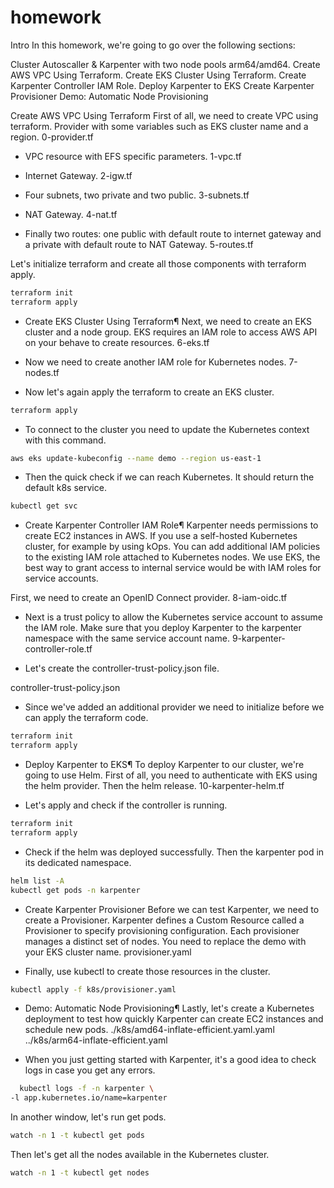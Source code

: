 # homework

Intro
In this homework, we're going to go over the following sections:

Cluster Autoscaller & Karpenter with two node pools arm64/amd64.
Create AWS VPC Using Terraform.
Create EKS Cluster Using Terraform.
Create Karpenter Controller IAM Role.
Deploy Karpenter to EKS
Create Karpenter Provisioner
Demo: Automatic Node Provisioning


Create AWS VPC Using Terraform
First of all, we need to create VPC using terraform.
Provider with some variables such as EKS cluster name and a region.
0-provider.tf


- VPC resource with EFS specific parameters.
1-vpc.tf

- Internet Gateway.
2-igw.tf

- Four subnets, two private and two public.
3-subnets.tf

- NAT Gateway.
4-nat.tf

- Finally two routes: one public with default route to internet gateway and a private with default route to NAT Gateway.
5-routes.tf

Let's initialize terraform and create all those components with terraform apply.
```bash
terraform init
terraform apply
```

- Create EKS Cluster Using Terraform¶
Next, we need to create an EKS cluster and a node group. EKS requires an IAM role to access AWS API on your behave to create resources.
6-eks.tf

- Now we need to create another IAM role for Kubernetes nodes.
7-nodes.tf

- Now let's again apply the terraform to create an EKS cluster.
```bash
terraform apply
```

- To connect to the cluster you need to update the Kubernetes context with this command.
```bash
aws eks update-kubeconfig --name demo --region us-east-1
```

- Then the quick check if we can reach Kubernetes. It should return the default k8s service.
```bash
kubectl get svc
```
- Create Karpenter Controller IAM Role¶
Karpenter needs permissions to create EC2 instances in AWS. If you use a self-hosted Kubernetes cluster, for example by using kOps. You can add additional IAM policies to the existing IAM role attached to Kubernetes nodes. We use EKS, the best way to grant access to internal service would be with IAM roles for service accounts.

First, we need to create an OpenID Connect provider.
8-iam-oidc.tf

- Next is a trust policy to allow the Kubernetes service account to assume the IAM role. Make sure that you deploy Karpenter to the karpenter namespace with the same service account name.
  9-karpenter-controller-role.tf
  
- Let's create the controller-trust-policy.json file.

controller-trust-policy.json

- Since we've added an additional provider we need to initialize before we can apply the terraform code.
```bash
terraform init
terraform apply
```

- Deploy Karpenter to EKS¶
To deploy Karpenter to our cluster, we're going to use Helm. First of all, you need to authenticate with EKS using the helm provider. Then the helm release.
10-karpenter-helm.tf

- Let's apply and check if the controller is running.
```bash
terraform init
terraform apply
```

- Check if the helm was deployed successfully. Then the karpenter pod in its dedicated namespace.
```bash
helm list -A
kubectl get pods -n karpenter
```

-  Create Karpenter Provisioner
Before we can test Karpenter, we need to create a Provisioner. Karpenter defines a Custom Resource called a Provisioner to specify provisioning configuration. Each provisioner manages a distinct set of nodes. You need to replace the demo with your EKS cluster name.
provisioner.yaml

- Finally, use kubectl to create those resources in the cluster.
```bash
kubectl apply -f k8s/provisioner.yaml
```

- Demo: Automatic Node Provisioning¶
Lastly, let's create a Kubernetes deployment to test how quickly Karpenter can create EC2 instances and schedule new pods.
./k8s/amd64-inflate-efficient.yaml.yaml
../k8s/arm64-inflate-efficient.yaml

- When you just getting started with Karpenter, it's a good idea to check logs in case you get any errors.
```bash
  kubectl logs -f -n karpenter \
-l app.kubernetes.io/name=karpenter
```
In another window, let's run get pods.
```bash
watch -n 1 -t kubectl get pods
```
Then let's get all the nodes available in the Kubernetes cluster.

```bash
watch -n 1 -t kubectl get nodes
```
